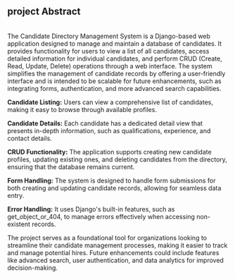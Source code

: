 <h2>project Abstract</h2><br>
The Candidate Directory Management System is a Django-based web application designed to manage and maintain a database of candidates. It provides functionality for users to view a list of all candidates, access detailed information for individual candidates, and perform CRUD (Create, Read, Update, Delete) operations through a web interface. The system simplifies the management of candidate records by offering a user-friendly interface and is intended to be scalable for future enhancements, such as integrating forms, authentication, and more advanced search capabilities.<br>

**Candidate Listing:** Users can view a comprehensive list of candidates, making it easy to browse through available profiles.

**Candidate Details:** Each candidate has a dedicated detail view that presents in-depth information, such as qualifications, experience, and contact details.

**CRUD Functionality:** The application supports creating new candidate profiles, updating existing ones, and deleting candidates from the directory, ensuring that the database remains current.

**Form Handling:** The system is designed to handle form submissions for both creating and updating candidate records, allowing for seamless data entry.

**Error Handling:** It uses Django's built-in features, such as get_object_or_404, to manage errors effectively when accessing non-existent records.

The project serves as a foundational tool for organizations looking to streamline their candidate management processes, making it easier to track and manage potential hires. Future enhancements could include features like advanced search, user authentication, and data analytics for improved decision-making.
